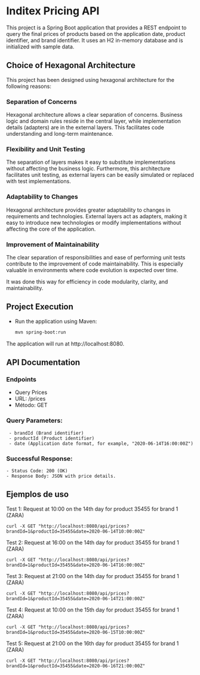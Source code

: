 # Inditex Pricing API

This project is a Spring Boot application that provides a REST endpoint to query the final prices of products based on the application date, product identifier, and brand identifier. It uses an H2 in-memory database and is initialized with sample data.

## Choice of Hexagonal Architecture

This project has been designed using hexagonal architecture for the following reasons:

### Separation of Concerns

Hexagonal architecture allows a clear separation of concerns. Business logic and domain rules reside in the central layer, while implementation details (adapters) are in the external layers. This facilitates code understanding and long-term maintenance.

### Flexibility and Unit Testing

The separation of layers makes it easy to substitute implementations without affecting the business logic. Furthermore, this architecture facilitates unit testing, as external layers can be easily simulated or replaced with test implementations.

### Adaptability to Changes

Hexagonal architecture provides greater adaptability to changes in requirements and technologies. External layers act as adapters, making it easy to introduce new technologies or modify implementations without affecting the core of the application.

### Improvement of Maintainability

The clear separation of responsibilities and ease of performing unit tests contribute to the improvement of code maintainability. This is especially valuable in environments where code evolution is expected over time.

It was done this way for efficiency in code modularity, clarity, and maintainability.

## Project Execution

- Run the application using Maven:

  ```bash
  mvn spring-boot:run
  
The application will run at http://localhost:8080.

## API Documentation

### Endpoints
- Query Prices
- URL: /prices
- Método: GET
### Query Parameters:

``` 
 - brandId (Brand identifier)
 - productId (Product identifier)
 - date (Application date format, for example, "2020-06-14T16:00:00Z")
  ``` 
### Successful Response:

  ``` 
 - Status Code: 200 (OK)
 - Response Body: JSON with price details.
  ``` 

## Ejemplos de uso

Test 1: Request at 10:00 on the 14th day for product 35455 for brand 1 (ZARA)
```
curl -X GET "http://localhost:8080/api/prices?brandId=1&productId=35455&date=2020-06-14T10:00:00Z"
```

Test 2: Request at 16:00 on the 14th day for product 35455 for brand 1 (ZARA)
```
curl -X GET "http://localhost:8080/api/prices?brandId=1&productId=35455&date=2020-06-14T16:00:00Z"
```

Test 3: Request at 21:00 on the 14th day for product 35455 for brand 1 (ZARA)
```
curl -X GET "http://localhost:8080/api/prices?brandId=1&productId=35455&date=2020-06-14T21:00:00Z"
```
Test 4: Request at 10:00 on the 15th day for product 35455 for brand 1 (ZARA)
```
curl -X GET "http://localhost:8080/api/prices?brandId=1&productId=35455&date=2020-06-15T10:00:00Z"
```

Test 5: Request at 21:00 on the 16th day for product 35455 for brand 1 (ZARA)

```
curl -X GET "http://localhost:8080/api/prices?brandId=1&productId=35455&date=2020-06-16T21:00:00Z"
```
